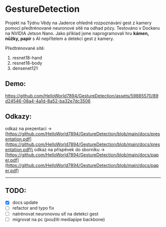 # GestureDetection


Projekt na Týdnu Vědy na Jaderce ohledně rozpoznávání gest z kamery pomocí předtrénované neuronové sítě na odhad pózy. Testováno v Dockeru na NVIDIA Jetson Nano.
Jako příklad jsme naprogramovali hru **kámen, nůžky, papír** s AI nepřítelem a detekcí gest z kamery.

Předtrénované sítě:
1. resnet18-hand
2. resnet18-body
3. densenet121

## Demo:

https://github.com/HelloWorld7894/GestureDetection/assets/59885570/89d24546-08a4-4a1d-8a52-ba32e7dc3506

## Odkazy:

odkaz na prezentaci &#8594; [https://github.com/HelloWorld7894/GestureDetection/blob/main/docs/presentation.pdf](https://github.com/HelloWorld7894/GestureDetection/blob/main/docs/presentation.pdf)\
odkaz na příspěvek do sborníku &#8594; [https://github.com/HelloWorld7894/GestureDetection/blob/main/docs/paper.pdf](https://github.com/HelloWorld7894/GestureDetection/blob/main/docs/paper.pdf)

---

## TODO:
- [x] docs update
- [ ] refactor and typo fix
- [ ] natrénovat neuronovou síť na detekci gest
- [ ] migrovat na pc (použití mediapipe backbone)
